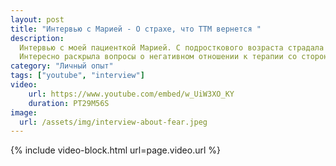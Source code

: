 ```yaml
---
layout: post
title: "Интервью с Марией - О страхе, что ТТМ вернется "
description: 
  Интервью с моей пациенткой Марией. С подросткового возраста страдала ТТМ, терапия заняла 6 блоков (1 блок - 1 месяц).
  Интересно раскрыла вопросы о негативном отношении к терапии со стороны окружения и о страхе о том, что ТТМ вернется после окончания лечения.
category: "Личный опыт"
tags: ["youtube", "interview"]
video:
    url: https://www.youtube.com/embed/w_UiW3XO_KY
    duration: PT29M56S
image:
  url: /assets/img/interview-about-fear.jpeg
---
```


{% include video-block.html
url=page.video.url
%}








